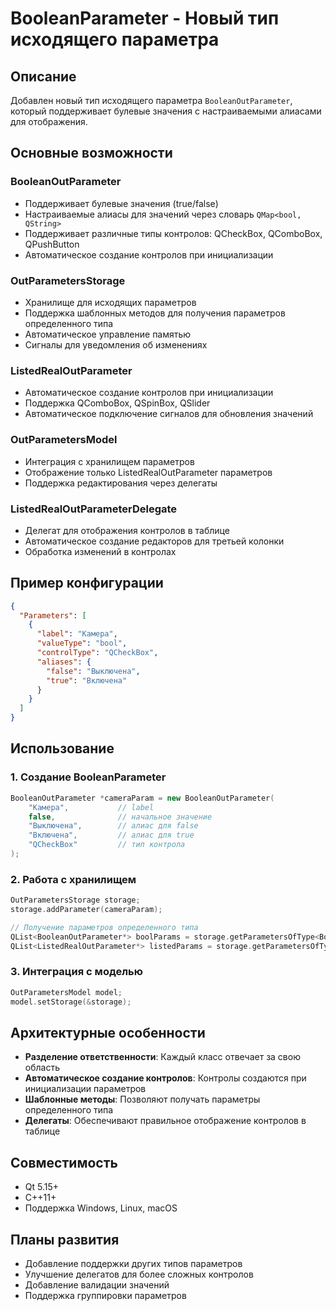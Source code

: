 # BooleanParameter - Новый тип исходящего параметра

## Описание

Добавлен новый тип исходящего параметра `BooleanOutParameter`, который поддерживает булевые значения с настраиваемыми алиасами для отображения.

## Основные возможности

### BooleanOutParameter
- Поддерживает булевые значения (true/false)
- Настраиваемые алиасы для значений через словарь `QMap<bool, QString>`
- Поддерживает различные типы контролов: QCheckBox, QComboBox, QPushButton
- Автоматическое создание контролов при инициализации

### OutParametersStorage
- Хранилище для исходящих параметров
- Поддержка шаблонных методов для получения параметров определенного типа
- Автоматическое управление памятью
- Сигналы для уведомления об изменениях

### ListedRealOutParameter
- Автоматическое создание контролов при инициализации
- Поддержка QComboBox, QSpinBox, QSlider
- Автоматическое подключение сигналов для обновления значений

### OutParametersModel
- Интеграция с хранилищем параметров
- Отображение только ListedRealOutParameter параметров
- Поддержка редактирования через делегаты

### ListedRealOutParameterDelegate
- Делегат для отображения контролов в таблице
- Автоматическое создание редакторов для третьей колонки
- Обработка изменений в контролах

## Пример конфигурации

```json
{
  "Parameters": [
    {
      "label": "Камера",
      "valueType": "bool",
      "controlType": "QCheckBox",
      "aliases": {
        "false": "Выключена",
        "true": "Включена"
      }
    }
  ]
}
```

## Использование

### 1. Создание BooleanParameter
```cpp
BooleanOutParameter *cameraParam = new BooleanOutParameter(
    "Камера",           // label
    false,              // начальное значение
    "Выключена",        // алиас для false
    "Включена",         // алиас для true
    "QCheckBox"         // тип контрола
);
```

### 2. Работа с хранилищем
```cpp
OutParametersStorage storage;
storage.addParameter(cameraParam);

// Получение параметров определенного типа
QList<BooleanOutParameter*> boolParams = storage.getParametersOfType<BooleanOutParameter>();
QList<ListedRealOutParameter*> listedParams = storage.getParametersOfType<ListedRealOutParameter>();
```

### 3. Интеграция с моделью
```cpp
OutParametersModel model;
model.setStorage(&storage);
```

## Архитектурные особенности

- **Разделение ответственности**: Каждый класс отвечает за свою область
- **Автоматическое создание контролов**: Контролы создаются при инициализации параметров
- **Шаблонные методы**: Позволяют получать параметры определенного типа
- **Делегаты**: Обеспечивают правильное отображение контролов в таблице

## Совместимость

- Qt 5.15+
- C++11+
- Поддержка Windows, Linux, macOS

## Планы развития

- Добавление поддержки других типов параметров
- Улучшение делегатов для более сложных контролов
- Добавление валидации значений
- Поддержка группировки параметров
